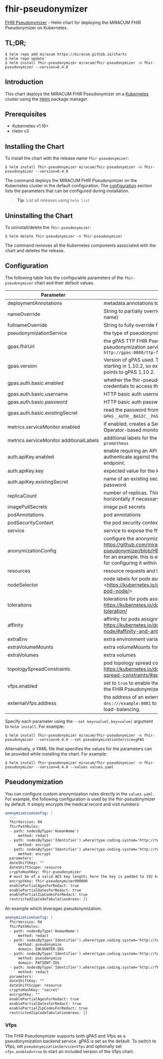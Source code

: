 # fhir-pseudonymizer

[FHIR Pseudonymizer](https://github.com/miracum/fhir-pseudonymizer) - Helm chart for deploying the MIRACUM FHIR Pseudonymizer on Kubernetes.

## TL;DR;

```console
$ helm repo add miracum https://miracum.github.io/charts
$ helm repo update
$ helm install fhir-pseudonymizer miracum/fhir-pseudonymizer -n fhir-pseudonymizer --version=0.4.0
```

## Introduction

This chart deploys the MIRACUM FHIR Pseudonymizer on a [Kubernetes](http://kubernetes.io) cluster using the [Helm](https://helm.sh) package manager.

## Prerequisites

- Kubernetes v1.16+
- Helm v3

## Installing the Chart

To install the chart with the release name `fhir-pseudonymizer`:

```console
$ helm install fhir-pseudonymizer miracum/fhir-pseudonymizer -n fhir-pseudonymizer --version=0.4.0
```

The command deploys the MIRACUM FHIR Pseudonymizer on the Kubernetes cluster in the default configuration. The [configuration](#configuration) section lists the parameters that can be configured during installation.

> **Tip**: List all releases using `helm list`

## Uninstalling the Chart

To uninstall/delete the `fhir-pseudonymizer`:

```console
$ helm delete fhir-pseudonymizer -n fhir-pseudonymizer
```

The command removes all the Kubernetes components associated with the chart and deletes the release.

## Configuration

The following table lists the configurable parameters of the `fhir-pseudonymizer` chart and their default values.

| Parameter                               | Description                                                                                                                                                                                                                                                                            | Default                                       |
| --------------------------------------- | -------------------------------------------------------------------------------------------------------------------------------------------------------------------------------------------------------------------------------------------------------------------------------------- | --------------------------------------------- |
| deploymentAnnotations                   | metadata.annotations to apply to the deployment                                                                                                                                                                                                                                        | <code>{}</code>                               |
| nameOverride                            | String to partially override fullname template (will maintain the release name)                                                                                                                                                                                                        | <code>""</code>                               |
| fullnameOverride                        | String to fully override fullname template                                                                                                                                                                                                                                             | <code>""</code>                               |
| pseudonymizationService                 | the type of pseudonymization service to use. One of gPAS, Vfps, None                                                                                                                                                                                                                   | <code>gPAS</code>                             |
| gpas.fhirUrl                            | the gPAS TTP FHIR Pseudonymizer base URL used to be used by the pseudonymization service. it should look similar to this: `http://gpas:8080/ttp-fhir/fhir/`                                                                                                                            | <code>""</code>                               |
| gpas.version                            | Version of gPAS used. There were breaking changes to the FHIR API starting in 1.10.2, so explicitly set this value to 1.10.2 if `gpas.fhirUrl` points to gPAS 1.10.2.                                                                                                                  | <code>"1.10.1"</code>                         |
| gpas.auth.basic.enabled                 | whether the fhir-pseudonymizer needs to provide basic auth credentials to access the gPAS FHIR API                                                                                                                                                                                     | <code>false</code>                            |
| gpas.auth.basic.username                | HTTP basic auth username                                                                                                                                                                                                                                                               | <code>""</code>                               |
| gpas.auth.basic.password                | HTTP basic auth password                                                                                                                                                                                                                                                               | <code>""</code>                               |
| gpas.auth.basic.existingSecret          | read the password from an existing secret from the `GPAS__AUTH__BASIC__PASSWORD` key                                                                                                                                                                                                   | <code>""</code>                               |
| metrics.serviceMonitor.enabled          | if enabled, creates a ServiceMonitor instance for Prometheus Operator-based monitoring                                                                                                                                                                                                 | <code>false</code>                            |
| metrics.serviceMonitor.additionalLabels | additional labels for the ServiceMonitor resource, e.g. `release: prometheus`                                                                                                                                                                                                          | <code>{}</code>                               |
| auth.apiKey.enabled                     | enable requiring an API key placed in the `x-api-key` header to authenticate against the fhir-pseudonymizer's `/fhir/$de-pseudonymize` endpoint.                                                                                                                                       | <code>false</code>                            |
| auth.apiKey.key                         | expected value for the key, aka "password"                                                                                                                                                                                                                                             | <code>""</code>                               |
| auth.apiKey.existingSecret              | name of an existing secret with an `APIKEY` key containing the expected password                                                                                                                                                                                                       | <code>""</code>                               |
| replicaCount                            | number of replicas. This components can also be easily scaled horizontally if necessary.                                                                                                                                                                                               | <code>1</code>                                |
| imagePullSecrets                        | image pull secrets                                                                                                                                                                                                                                                                     | <code>[]</code>                               |
| podAnnotations                          | pod annotations                                                                                                                                                                                                                                                                        | <code>{}</code>                               |
| podSecurityContext                      | the pod security context                                                                                                                                                                                                                                                               | <code>{}</code>                               |
| service                                 | service to expose the fhir-pseudonymizer                                                                                                                                                                                                                                               | <code>{"port":8080,"type":"ClusterIP"}</code> |
| anonymizationConfig                     | configure the anonymization rules, see <https://github.com/miracum/fhir-pseudonymizer/blob/HEAD/src/FhirPseudonymizer/anonymization.yaml> for an example. this is evaluated as a template. Also see [README.md](README.md#pseudonymization) for configuring it within this values.yaml | <code>""</code>                               |
| resources                               | resource requests and limits                                                                                                                                                                                                                                                           | <code>{}</code>                               |
| nodeSelector                            | node labels for pods assignment see: <<https://kubernetes.io/docs/concepts/scheduling-eviction/assign-pod-node/>>                                                                                                                                                                      | <code>{}</code>                               |
| tolerations                             | tolerations for pods assignment see: <https://kubernetes.io/docs/concepts/configuration/taint-and-toleration/>                                                                                                                                                                         | <code>[]</code>                               |
| affinity                                | affinity for pods assignment see: <https://kubernetes.io/docs/concepts/configuration/assign-pod-node/#affinity-and-anti-affinity>                                                                                                                                                      | <code>{}</code>                               |
| extraEnv                                | extra environment variables to apply to the container                                                                                                                                                                                                                                  | <code>[]</code>                               |
| extraVolumeMounts                       | extra volumeMounts for the main fhir-pseudonymizer container                                                                                                                                                                                                                           | <code>[]</code>                               |
| extraVolumes                            | extra volumes                                                                                                                                                                                                                                                                          | <code>[]</code>                               |
| topologySpreadConstraints               | pod topology spread configuration see: https://kubernetes.io/docs/concepts/workloads/pods/pod-topology-spread-constraints/#api                                                                                                                                                         | <code>[]</code>                               |
| vfps.enabled                            | set to `true` to enable the included vfps sub-chart and auto-configure the FHIR Pseudonymizer to use it as the pseudonymization backend                                                                                                                                                | <code>false</code>                            |
| externalVfps.address                    | the address of an external vfps service to use. Use `dns:///example:8081` to enable dns-based round-robin client-side load-balancing.                                                                                                                                                  | <code>""</code>                               |

Specify each parameter using the `--set key=value[,key=value]` argument to `helm install`. For example:

```console
$ helm install fhir-pseudonymizer miracum/fhir-pseudonymizer -n fhir-pseudonymizer --version=0.4.0 --set pseudonymizationService=gPAS
```

Alternatively, a YAML file that specifies the values for the parameters can be provided while
installing the chart. For example:

```console
$ helm install fhir-pseudonymizer miracum/fhir-pseudonymizer -n fhir-pseudonymizer --version=0.4.0 --values values.yaml
```

## Pseudonymization

You can configure custom anonymization rules directly in the `values.yaml`. For example, the following configuration is used by the fhir-pseudonymizer by default.
It simply encrypts the medical record and visit numbers:

```yaml
anonymizationConfig: |
  ---
  fhirVersion: R4
  fhirPathRules:
  - path: nodesByType('HumanName')
      method: redact
  - path: nodesByType('Identifier').where(type.coding.system='http://terminology.hl7.org/CodeSystem/v2-0203' and type.coding.code='VN').value
      method: encrypt
  - path: nodesByType('Identifier').where(type.coding.system='http://terminology.hl7.org/CodeSystem/v2-0203' and type.coding.code='MR').value
      method: encrypt
  parameters:
  dateShiftKey: ""
  dateShiftScope: resource
  cryptoHashKey: fhir-pseudonymizer
  # must be of a valid AES key length; here the key is padded to 192 bits
  encryptKey: fhir-pseudonymizer000000
  enablePartialAgesForRedact: true
  enablePartialDatesForRedact: true
  enablePartialZipCodesForRedact: true
  restrictedZipCodeTabulationAreas: []
```

An example which leverages pseudonymization:

```yaml
anonymizationConfig: |
  fhirVersion: R4
  fhirPathRules:
  - path: nodesByType('HumanName')
      method: redact
  - path: nodesByType('Identifier').where(type.coding.system='http://terminology.hl7.org/CodeSystem/v2-0203' and type.coding.code='VN').value
      method: pseudonymize
      domain: ENCOUNTER-IDS
  - path: nodesByType('Identifier').where(type.coding.system='http://terminology.hl7.org/CodeSystem/v2-0203' and type.coding.code='MR').value
      method: pseudonymize
      domain: PATIENT-IDS
  - path: nodesByType('Identifier').where(type.coding.system='http://fhir.de/CodeSystem/identifier-type-de-basis' and type.coding.code='GKV' or type.coding.code='PKV')
      method: redact
  parameters:
  dateShiftKey: ""
  dateShiftScope: resource
  cryptoHashKey: "secret"
  encryptKey: ""
  enablePartialAgesForRedact: true
  enablePartialDatesForRedact: true
  enablePartialZipCodesForRedact: true
  restrictedZipCodeTabulationAreas: []
```

### Vfps

The FHIR Pseudonymizer supports both gPAS and Vfps as a pseudonymization backend service. gPAS is set as the default.
To switch to Vfps, set `pseudonymizationService=Vfps` and optionally set `vfps.enabled=true` to start an included version of the Vfps chart.
